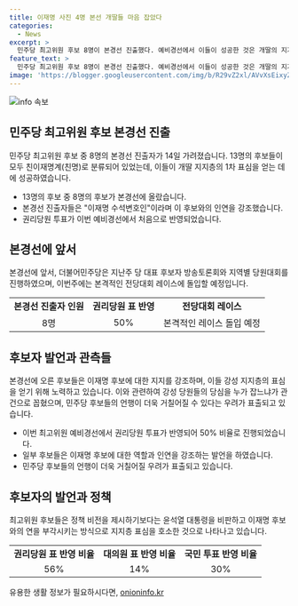 ```yaml
---
title: 이재명 사진 4명 본선 개딸들 마음 잡았다
categories:
  - News
excerpt: >
  민주당 최고위원 후보 8명이 본경선 진출했다. 예비경선에서 이들이 성공한 것은 개딸의 지지를 받았기 때문으로 평가된다. 이번 전당대회는 또대명 또는 확대명 기류에서 이어지고, 민주당 후보들은 강성 당원들의 지지를 얻기 위해 이재명과의 인연을 강조했다. 최고위원 후보들의 언행이 더욱 거칠어질 우려가 나오며, 윤석열과의 관련 발언이 많이 나왔다. 다음달 18일에는 대표·최고위원 후보 본경선이 이뤄지며, 권리당원표가 56%까지 확대되어 반영된다.
feature_text: >
  민주당 최고위원 후보 8명이 본경선 진출했다. 예비경선에서 이들이 성공한 것은 개딸의 지지를 받았기 때문으로 평가된다. 이번 전당대회는 또대명 또는 확대명 기류에서 이어지고, 민주당 후보들은 강성 당원들의 지지를 얻기 위해 이재명과의 인연을 강조했다. 최고위원 후보들의 언행이 더욱 거칠어질 우려가 나오며, 윤석열과의 관련 발언이 많이 나왔다. 다음달 18일에는 대표·최고위원 후보 본경선이 이뤄지며, 권리당원표가 56%까지 확대되어 반영된다.
image: 'https://blogger.googleusercontent.com/img/b/R29vZ2xl/AVvXsEixyZcFfHzMRdzZMjFBmAUKJYCLCGyLL1o632UiGVXcaFdKo_bkvkuCioo0uUKlGfBVcT3P84aROyZIXSBEx3Aw5nCQ3pTgDom1WDC4m8eifvWiAmWEEVb4x6G_l8C0QH225ldMjyaFvpxGEBGNO37VmDTDMHGhJPq73UglMfDca1-0aw/s1600/blogspot.png'
---
```


<p><img src="https://blogger.googleusercontent.com/img/b/R29vZ2xl/AVvXsEixyZcFfHzMRdzZMjFBmAUKJYCLCGyLL1o632UiGVXcaFdKo_bkvkuCioo0uUKlGfBVcT3P84aROyZIXSBEx3Aw5nCQ3pTgDom1WDC4m8eifvWiAmWEEVb4x6G_l8C0QH225ldMjyaFvpxGEBGNO37VmDTDMHGhJPq73UglMfDca1-0aw/s1600/blogspot.png" alt="info 속보" /></p>

<h2 data-ke-size="size26">민주당 최고위원 후보 본경선 진출</h2>

<p data-ke-size="size16">민주당 최고위원 후보 중 8명의 본경선 진출자가 14일 가려졌습니다. 13명의 후보들이 모두 친이재명계(친명)로 분류되어 있었는데, 이들이 개딸 지지층의 1차 표심을 얻는 데에 성공하였습니다.</p>

<ul>
  <li>13명의 후보 중 8명의 후보가 본경선에 올랐습니다.</li>
  <li>본경선 진출자들은 "이재명 수석변호인"이라며 이 후보와의 인연을 강조했습니다.</li>
  <li>권리당원 투표가 이번 예비경선에서 처음으로 반영되었습니다.</li>
</ul>

<h2 data-ke-size="size26">본경선에 앞서</h2>

<p data-ke-size="size16">본경선에 앞서, 더불어민주당은 지난주 당 대표 후보자 방송토론회와 지역별 당원대회를 진행하였으며, 이번주에는 본격적인 전당대회 레이스에 돌입할 예정입니다.</p>

<table>
  <tr>
    <td style="text-align: center; height: 17px;"><b>본경선 진출자 인원</b></td>
    <td style="text-align: center; height: 17px;"><b>권리당원 표 반영</b></td>
    <td style="text-align: center; height: 17px;"><b>전당대회 레이스</b></td>
  </tr>
  <tr>
    <td style="text-align: center; height: 17px;">8명</td>
    <td style="text-align: center; height: 17px;">50%</td>
    <td style="text-align: center; height: 17px;">본격적인 레이스 돌입 예정</td>
  </tr>
</table>

<h2 data-ke-size="size26">후보자 발언과 관측들</h2>

<p data-ke-size="size16">본경선에 오른 후보들은 이재명 후보에 대한 지지를 강조하며, 이들 강성 지지층의 표심을 얻기 위해 노력하고 있습니다. 이와 관련하여 강성 당원들의 당심을 누가 잡느냐가 관건으로 꼽혔으며, 민주당 후보들의 언행이 더욱 거칠어질 수 있다는 우려가 표출되고 있습니다.</p>

<ul>
  <li>이번 최고위원 예비경선에서 권리당원 투표가 반영되어 50% 비율로 진행되었습니다.</li>
  <li>일부 후보들은 이재명 후보에 대한 역할과 인연을 강조하는 발언을 하였습니다.</li>
  <li>민주당 후보들의 언행이 더욱 거칠어질 우려가 표출되고 있습니다.</li>
</ul>

<h2 data-ke-size="size26">후보자의 발언과 정책</h2>

<p data-ke-size="size16">최고위원 후보들은 정책 비전을 제시하기보다는 윤석열 대통령을 비판하고 이재명 후보와의 연을 부각시키는 방식으로 지지층 표심을 호소한 것으로 나타나고 있습니다.</p>

<table>
  <tr>
    <td style="text-align: center; height: 17px;"><b>권리당원 표 반영 비율</b></td>
    <td style="text-align: center; height: 17px;"><b>대의원 표 반영 비율</b></td>
    <td style="text-align: center; height: 17px;"><b>국민 투표 반영 비율</b></td>
  </tr>
  <tr>
    <td style="text-align: center; height: 17px;">56%</td>
    <td style="text-align: center; height: 17px;">14%</td>
    <td style="text-align: center; height: 17px;">30%</td>
  </tr>
</table>
유용한 생활 정보가 필요하시다면, <a href="https://onioninfo.kr" rel="dofollow">onioninfo.kr</a>


